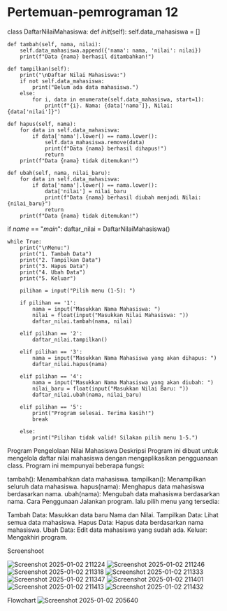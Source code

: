# Pertemuan-pemrograman 12
class DaftarNilaiMahasiswa:
    def _init_(self):
        self.data_mahasiswa = []

    def tambah(self, nama, nilai):
        self.data_mahasiswa.append({'nama': nama, 'nilai': nilai})
        print(f"Data {nama} berhasil ditambahkan!")

    def tampilkan(self):
        print("\nDaftar Nilai Mahasiswa:")
        if not self.data_mahasiswa:
            print("Belum ada data mahasiswa.")
        else:
            for i, data in enumerate(self.data_mahasiswa, start=1):
                print(f"{i}. Nama: {data['nama']}, Nilai: {data['nilai']}")

    def hapus(self, nama):
        for data in self.data_mahasiswa:
            if data['nama'].lower() == nama.lower():
                self.data_mahasiswa.remove(data)
                print(f"Data {nama} berhasil dihapus!")
                return
        print(f"Data {nama} tidak ditemukan!")

    def ubah(self, nama, nilai_baru):
        for data in self.data_mahasiswa:
            if data['nama'].lower() == nama.lower():
                data['nilai'] = nilai_baru
                print(f"Data {nama} berhasil diubah menjadi Nilai: {nilai_baru}")
                return
        print(f"Data {nama} tidak ditemukan!")


if _name_ == "_main_":
    daftar_nilai = DaftarNilaiMahasiswa()

    while True:
        print("\nMenu:")
        print("1. Tambah Data")
        print("2. Tampilkan Data")
        print("3. Hapus Data")
        print("4. Ubah Data")
        print("5. Keluar")
        
        pilihan = input("Pilih menu (1-5): ")
        
        if pilihan == '1':
            nama = input("Masukkan Nama Mahasiswa: ")
            nilai = float(input("Masukkan Nilai Mahasiswa: "))
            daftar_nilai.tambah(nama, nilai)
        
        elif pilihan == '2':
            daftar_nilai.tampilkan()
        
        elif pilihan == '3':
            nama = input("Masukkan Nama Mahasiswa yang akan dihapus: ")
            daftar_nilai.hapus(nama)
        
        elif pilihan == '4':
            nama = input("Masukkan Nama Mahasiswa yang akan diubah: ")
            nilai_baru = float(input("Masukkan Nilai Baru: "))
            daftar_nilai.ubah(nama, nilai_baru)
        
        elif pilihan == '5':
            print("Program selesai. Terima kasih!")
            break
        
        else:
            print("Pilihan tidak valid! Silakan pilih menu 1-5.")



Program Pengelolaan Nilai Mahasiswa
Deskripsi
Program ini dibuat untuk mengelola daftar nilai mahasiswa dengan mengaplikasikan pengguanaan class. Program ini mempunyai beberapa fungsi:

tambah(): Menambahkan data mahasiswa.
tampilkan(): Menampilkan seluruh data mahasiswa.
hapus(nama): Menghapus data mahasiswa berdasarkan nama.
ubah(nama): Mengubah data mahasiswa berdasarkan nama.
Cara Penggunaan
Jalankan program. lalu pilih menu yang tersedia:

Tambah Data: Masukkan data baru Nama dan Nilai.
Tampilkan Data: Lihat semua data mahasiswa.
Hapus Data: Hapus data berdasarkan nama mahasiswa.
Ubah Data: Edit data mahasiswa yang sudah ada.
Keluar: Mengakhiri program.

Screenshoot

![Screenshot 2025-01-02 211224](https://github.com/user-attachments/assets/e8e37791-bd22-4da7-a64e-bc7fa06a5b8b)
![Screenshot 2025-01-02 211246](https://github.com/user-attachments/assets/2cd22a9e-7af3-439d-afd6-408bee8f0ed8)
![Screenshot 2025-01-02 211318](https://github.com/user-attachments/assets/de6391b9-6c81-487b-b310-8ae28f090e06)
![Screenshot 2025-01-02 211333](https://github.com/user-attachments/assets/99155e63-93a8-4cbd-859f-851bf34df231)
![Screenshot 2025-01-02 211347](https://github.com/user-attachments/assets/9d2e33d5-87ce-4322-9b9e-7332140ff76d)
![Screenshot 2025-01-02 211401](https://github.com/user-attachments/assets/d9413218-8e17-4f14-9666-12fd50bd97e4)
![Screenshot 2025-01-02 211413](https://github.com/user-attachments/assets/e52138bc-2f8a-43cd-b7a1-ca2a9bad7032)
![Screenshot 2025-01-02 211432](https://github.com/user-attachments/assets/71c235c5-048c-49e2-9e0d-eaa025be84d0)








Flowchart
![Screenshot 2025-01-02 205640](https://github.com/user-attachments/assets/7694085a-73fa-4c93-b190-041c96638296)
